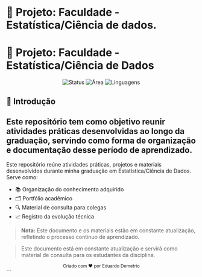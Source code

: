 # 📘 Projeto: Faculdade - Estatística/Ciência de dados.
 # 📘 Projeto: Faculdade - Estatística/Ciência de Dados
 
 <div align="center">
   <img src="https://img.shields.io/badge/Status-Em%20Desenvolvimento-yellow" alt="Status">
   <img src="https://img.shields.io/badge/Área-Estatística%20Computacional-blue" alt="Área">
   <img src="https://img.shields.io/badge/Linguagens-Python,R,SQL-success" alt="Linguagens">
 </div>
 
 ## 🧭 Introdução
 
 Este repositório tem como objetivo reunir atividades práticas desenvolvidas ao longo da graduação, servindo como forma de organização e documentação desse período de aprendizado.
 ---
 Este repositório reúne atividades práticas, projetos e materiais desenvolvidos durante minha graduação em Estatística/Ciência de Dados. Serve como:
 
 - 📚 Organização do conhecimento adquirido
 - 🗂️ Portfólio acadêmico
 - 🔍 Material de consulta para colegas
 - 📈 Registro da evolução técnica
 
 > **Nota:** Este documento e os materiais estão em constante atualização, refletindo o processo contínuo de aprendizado.
 
 > Este documento está em constante atualização e servirá como material de consulta para os estudantes da disciplina.
 <div align="center"> <sub>Criado com ❤️ por Eduardo Demetrio</sub> </div> ```